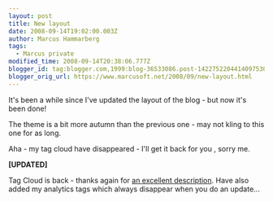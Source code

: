 ```yaml
---
layout: post
title: New layout
date: 2008-09-14T19:02:00.003Z
author: Marcus Hammarberg
tags:
  - Marcus private
modified_time: 2008-09-14T20:38:06.777Z
blogger_id: tag:blogger.com,1999:blog-36533086.post-1422752204414097530
blogger_orig_url: https://www.marcusoft.net/2008/09/new-layout.html
---
```



It's been a while since I've updated the layout of the blog - but now
it's been done!  

The theme is a bit more autumn than the previous one - may not kling to
this one for as long.

Aha - my tag cloud have disappeared - I'll get it back for you , sorry
me.

<span class="Apple-style-span"
style="font-weight: bold;">\[UPDATED\]

Tag Cloud is back - thanks again for [an excellent
description](http://phy3blog.googlepages.com/Beta-Blogger-Label-Cloud.html).
Have also added my analytics tags which always disappear when you do an
update...<span class="Apple-tab-span" style="white-space:pre">
